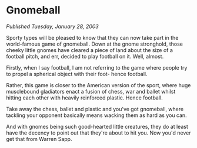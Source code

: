# Gnomeball
*Published Tuesday, January 28, 2003*

Sporty types will be pleased to know that they can now take part in the world-famous game of gnomeball. Down at the gnome stronghold, those cheeky little gnomes have cleared a piece of land about the size of a football pitch, and err, decided to play football on it. Well, almost.

Firstly, when I say football, I am not referring to the game where people try to propel a spherical object with their foot- hence football.

Rather, this game is closer to the American version of the sport, where huge musclebound gladiators enact a fusion of chess, war and ballet whilst hitting each other with heavily reinforced plastic. Hence football.

Take away the chess, ballet and plastic and you've got gnomeball, where tackling your opponent basically means wacking them as hard as you can.

And with gnomes being such good-hearted little creatures, they do at least have the decency to point out that they're about to hit you. Now you'd never get that from Warren Sapp.
